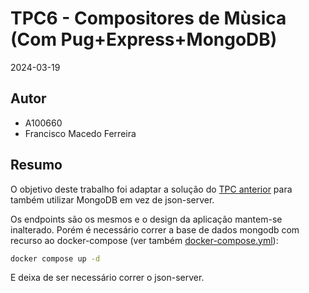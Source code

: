 # TPC6 - Compositores de Mùsica (Com Pug+Express+MongoDB)

2024-03-19

## Autor

- A100660
- Francisco Macedo Ferreira

## Resumo

O objetivo deste trabalho foi adaptar a solução do [TPC anterior](../TPC5) para também utilizar MongoDB em vez de
json-server.

Os endpoints são os mesmos e o design da aplicação mantem-se inalterado. Porém é necessário correr a
base de dados mongodb com recurso ao docker-compose (ver também [docker-compose.yml](docker-compose.yml)):

```bash
docker compose up -d
```

E deixa de ser necessário correr o json-server.